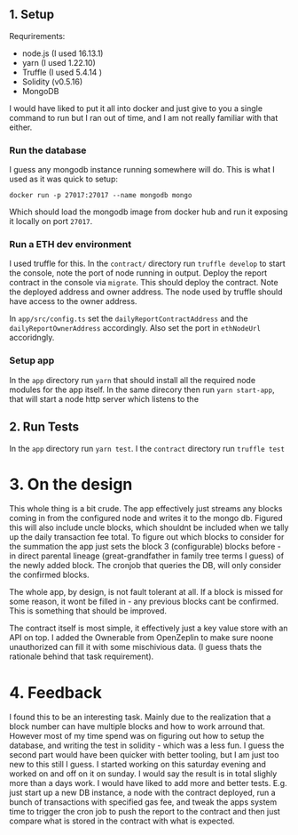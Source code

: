 ## 1. Setup

Requrirements:

- node.js (I used 16.13.1)
- yarn (I used 1.22.10)
- Truffle (I used 5.4.14 )
- Solidity (v0.5.16)
- MongoDB

I would have liked to put it all into docker and just give to you a single command to run but I ran out of time, and I am not really familiar with that either.

### Run the database

I guess any mongodb instance running somewhere will do. This is what I used as it was quick to setup:

```
docker run -p 27017:27017 --name mongodb mongo
```

Which should load the mongodb image from docker hub and run it exposing it locally on port `27017`.

### Run a ETH dev environment

I used truffle for this. In the `contract/` directory run `truffle develop` to start the console, note the port of node running in output. Deploy the report contract in the console via `migrate`. This should deploy the contract. Note the deployed address and owner address. The node used by truffle should have access to the owner address.

In `app/src/config.ts` set the `dailyReportContractAddress` and the `dailyReportOwnerAddress` accordingly. Also set the port in `ethNodeUrl` accoridngly.

### Setup app

In the `app` directory run `yarn` that should install all the required node modules for the app itself. In the same direcory then run `yarn start-app`, that will start a node http server which listens to the

## 2. Run Tests

In the `app` directory run `yarn test`.
I the `contract` directory run `truffle test`

# 3. On the design

This whole thing is a bit crude. The app effectively just streams any blocks coming in from the configured node and writes it to the mongo db. Figured this will also include uncle blocks, which shouldnt be included when we tally up the daily transaction fee total. To figure out which blocks to consider for the summation the app just sets the block 3 (configurable) blocks before - in direct parental lineage (great-grandfather in family tree terms I guess) of the newly added block. The cronjob that queries the DB, will only consider the confirmed blocks.

The whole app, by design, is not fault tolerant at all. If a block is missed for some reason, it wont be filled in - any previous blocks cant be confirmed. This is something that should be improved.

The contract itself is most simple, it effectively just a key value store with an API on top. I added the Ownerable from OpenZeplin to make sure noone unauthorized can fill it with some mischivious data. (I guess thats the rationale behind that task requirement).

# 4. Feedback

I found this to be an interesting task. Mainly due to the realization that a block number can have multiple blocks and how to work arround that. However most of my time spend was on figuring out how to setup the database, and writing the test in solidity - which was a less fun. I guess the second part would have been quicker with better tooling, but I am just too new to this still I guess.
I started working on this saturday evening and worked on and off on it on sunday. I would say the result is in total slighly more than a days work.
I would have liked to add more and better tests. E.g. just start up a new DB instance, a node with the contract deployed, run a bunch of transactions with specified gas fee, and tweak the apps system time to trigger the cron job to push the report to the contract and then just compare what is stored in the contract with what is expected.
